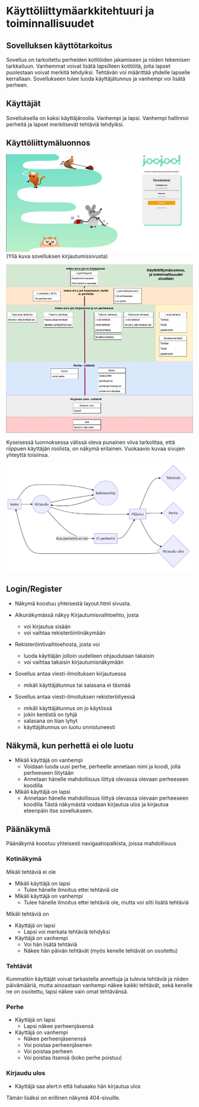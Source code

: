 # Käyttöliittymäarkkitehtuuri ja toiminnallisuudet

## Sovelluksen käyttötarkoitus

Sovellus on tarkoitettu perheiden kotitöiden jakamiseen ja niiden tekemisen tarkkailuun. Vanhemmat voivat lisätä lapsilleen kotitöitä, 
joita lapset puolestaan voivat merkitä tehdyiksi. Tehtävän voi määrittää yhdelle lapselle kerrallaan. Sovellukseen tulee luoda käyttäjätunnus
ja vanhempi voi lisätä perheen.

## Käyttäjät
Sovelluksella on kaksi käyttäjäroolia. Vanhempi ja lapsi. Vanhempi hallinnoi perheitä ja lapset merkitsevät tehtäviä tehdyiksi.

## Käyttöliittymäluonnos
![ruudunkaappaus kirjautumissivusta](https://raw.githubusercontent.com/nothros/TodoApp-for-families/main/dokumentaatio/loginpagescreenshot.png)
(Yllä kuva sovelluksen kirjautumissivusta) <br />


<img src ="https://raw.githubusercontent.com/nothros/ToDoApp-for-families/main/dokumentaatio/pagesplan.png" width="750">

Kyseisessä luonnoksessa välissä oleva punainen viiva tarkoittaa, että riippuen käyttäjän roolista, on näkymä erilainen. Vuokaavio kuvaa sivujen yhteyttä toisiinsa.


<img src ="https://raw.githubusercontent.com/nothros/ToDoApp-for-families/main/dokumentaatio/flow.png">


## Login/Register

- Näkymä koostuu yhteisestä layout.html sivusta.
- Alkunäkymässä näkyy Kirjautumisvaihtoehto, josta
	- voi kirjautua sisään
	- voi vaihtaa rekisteröintinäkymään
- Rekisteröintivaihtoehosta, josta voi
	- luoda käyttäjän jolloin uudelleen ohjaudutaan takaisin
	- voi vaihtaa takaisin kirjautumisnäkymään

- Sovellus antaa viesti-ilmoituksen kirjautuessa
	- mikäli käyttäjätunnus tai salasana ei täsmää
- Sovellus antaa viesti-ilmoituksen rekisteröityessä
	- mikäli käyttäjätunnus on jo käytössä
	- jokin kentistä on tyhjä
	- salasana on liian lyhyt
	- käyttäjätunnus on luotu onnistuneesti 

## Näkymä, kun perhettä ei ole luotu

- Mikäli käyttäjä on vanhempi
	- Voidaan luoda uusi perhe, perheelle annetaan nimi ja koodi, jolla perheeseen liitytään
	- Annetaan hänelle mahdollisuus liittyä olevassa olevaan perheeseen koodilla
- Mikäli käyttäjä on lapsi
	- Annetaan hänelle mahdollisuus liittyä olevassa olevaan perheeseen koodilla
Tästä näkymästä voidaan kirjautua ulos ja kirjautua eteenpäin itse sovellukseen.

## Päänäkymä

Päänäkymä koostuu yhteisesti navigaatiopalkista, joissa mahdollisuus

### Kotinäkymä

Mikäli tehtäviä ei ole
- Mikäli käyttäjä on lapsi
	- Tulee hänelle ilmoitus ettei tehtäviä ole
- Mikäli käyttäjä on vanhempi 
	- Tulee hänelle ilmoitus ettei tehtäviä ole, mutta voi silti lisätä tehtäviä
	
Mikäli tehtäviä on
- Käyttäjä on lapsi
	- Lapsi voi merkata tehtäviä tehdyksi
- Käyttäjä on vanhempi
	- Voi hän lisätä tehtäviä
	- Näkee hän päivän tehtävät (myös kenelle tehtävät on osoitettu)


### Tehtävät

Kummatkin käyttäjät voivat tarkastella annettuja ja tulevia tehtäviä ja niiden päivämääriä, mutta ainoastaan vanhempi näkee kaikki tehtävät, sekä kenelle ne on osoitettu, lapsi näkee vain omat tehtävänsä.

### Perhe

- Käyttäjä on lapsi
	- Lapsi näkee perheenjäsensä
- Käyttäjä on vanhempi
	- Näkee perheenjäsenensä
	- Voi poistaa perheenjäsenen
	- Voi poistaa perheen
	- Voi poistaa itsensä (koko perhe poistuu)


### Kirjaudu ulos
- Käyttäjä saa alert:n että haluaako hän kirjautua ulos


Tämän lisäksi on erillinen näkymä 404-sivuille.


